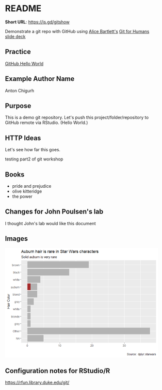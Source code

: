 # README

**Short URL**:  https://is.gd/gitshow

Demonstrate a git repo with GitHub using [Alice Bartlett's](https://alicebartlett.co.uk/) [Git for Humans slide deck](https://speakerdeck.com/alicebartlett/git-for-humans) 

## Practice

[GitHub Hello World](https://guides.github.com/activities/hello-world/)

## Example Author Name

Anton Chigurh

## Purpose
This is a demo git repository. Let's push this project/folder/repository to GitHub remote via RStudio. (Hello World.)

## HTTP Ideas

Let's see how far this goes. 

testing part2 of git workshop

## Books

- pride and prejudice
- olive kitteridge
- the power

## Changes for John Poulsen's lab

I thought John's lab would like this document

## Images

![](barplot_test_delme_files/figure-gfm/unnamed-chunk-4-1.png "barplot of starwars hair color")

## Configuration notes for RStudio/R

https://rfun.library.duke.edu/git/